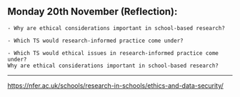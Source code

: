## Monday 20th November (Reflection): 

    - Why are ethical considerations important in school-based research? 

    - Which TS would research-informed practice come under? 

    - Which TS would ethical issues in research-informed practice come under? 
    Why are ethical considerations important in school-based research? 

---

https://nfer.ac.uk/schools/research-in-schools/ethics-and-data-security/
